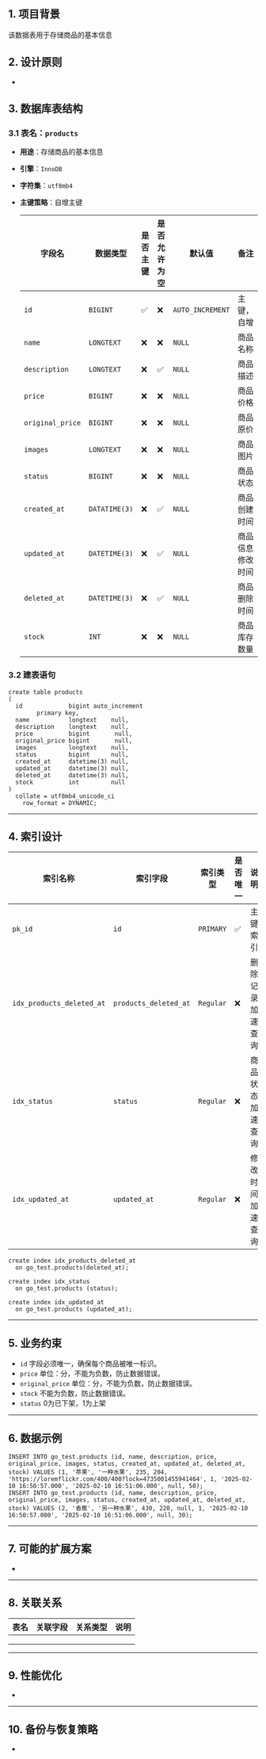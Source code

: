 ## **1. 项目背景**

该数据表用于存储商品的基本信息

## **2. 设计原则**

-

## **3. 数据库表结构**

### **3.1 表名：`products`**

- **用途**：存储商品的基本信息

- **引擎**：`InnoDB`

- **字符集**：`utf8mb4`

- **主键策略**：自增主键

  | 字段名              | 数据类型         | 是否主键     | 是否允许为空   | 默认值              | 备注       |
    |------------------|--------------|----------|----------|------------------|----------|
  | `id`             | `BIGINT`     | ✅        | ❌        | `AUTO_INCREMENT` | 主键，自增    |
  | `name`           | `LONGTEXT`   | ❌        | ❌        | `NULL`           | 商品名称     |
  | `description`    | `LONGTEXT`   | ❌        | ✅        | `NULL`           | 商品描述     |
  | `price`          | `BIGINT`      | ❌        | ❌        | `NULL`           | 商品价格     |
  | `original_price` | `BIGINT`      | ❌        | ❌        | `NULL`           | 商品原价     |
  | `images`         | `LONGTEXT`   | ❌        | ❌        | `NULL`           | 商品图片     |
  | `status`         | `BIGINT`     | ❌        | ❌        | `NULL`           | 商品状态     |
  | `created_at`     | `DATATIME(3)` | ❌        | ✅        | `NULL`           | 商品创建时间   |
  | `updated_at`     | `DATETIME(3)` | ❌        | ✅        | `NULL`           | 商品信息修改时间 |
  | `deleted_at`     | `DATETIME(3)` | ❌        | ✅        | `NULL`           | 商品删除时间   |
  | `stock`          | `INT`        | ❌        | ❌        | `NULL`           | 商品库存数量   |

### 3.2 建表语句

```mysql
create table products
(
  id             bigint auto_increment
        primary key,
  name           longtext    null,
  description    longtext    null,
  price          bigint       null,
  original_price bigint       null,
  images         longtext    null,
  status         bigint      null,
  created_at     datetime(3) null,
  updated_at     datetime(3) null,
  deleted_at     datetime(3) null,
  stock          int         null
)
  collate = utf8mb4_unicode_ci
    row_format = DYNAMIC;

```



------

## **4. 索引设计**

| **索引名称**                  | **索引字段**              | **索引类型**  | **是否唯一**    | **说明**   |
|---------------------------|-----------------------|-----------|-------------|----------|
| `pk_id`                   | `id`                  | `PRIMARY` | ✅           | 主键索引     |
| `idx_products_deleted_at` | `products_deleted_at` | `Regular` | ❌           | 删除记录加速查询 |
| `idx_status`              | `status`              | `Regular` | ❌           | 商品状态加速查询 |
| `idx_updated_at`          | `updated_at`          | `Regular` | ❌           | 修改时间加速查询 |

```mysql
create index idx_products_deleted_at
  on go_test.products(deleted_at);

create index idx_status
  on go_test.products (status);

create index idx_updated_at
  on go_test.products (updated_at);
```

------

## **5. 业务约束**

- `id` 字段必须唯一，确保每个商品被唯一标识。
- `price` 单位：分，不能为负数，防止数据错误。
- `original_price` 单位：分，不能为负数，防止数据错误。
- `stock` 不能为负数，防止数据错误。
- `status` 0为已下架，1为上架


------

## **6. 数据示例**

```mysql
INSERT INTO go_test.products (id, name, description, price, original_price, images, status, created_at, updated_at, deleted_at, stock) VALUES (1, '苹果', '一种水果', 235, 204, 'https://loremflickr.com/400/400?lock=4735001455941464', 1, '2025-02-10 16:50:57.000', '2025-02-10 16:51:06.000', null, 50);
INSERT INTO go_test.products (id, name, description, price, original_price, images, status, created_at, updated_at, deleted_at, stock) VALUES (2, '香蕉', '另一种水果', 430, 220, null, 1, '2025-02-10 16:50:57.000', '2025-02-10 16:51:06.000', null, 30);

```

------

## **7. 可能的扩展方案**

-

------

## **8. 关联关系**

| **表名**    | **关联字段**      | **关系类型**      | **说明**    |
|-----------|---------------|---------------|-----------|
|           |               |               |           |
|           |               |               |           |
|           |               |               |           |

------

## **9. 性能优化**

-

------

## **10. 备份与恢复策略**

- 